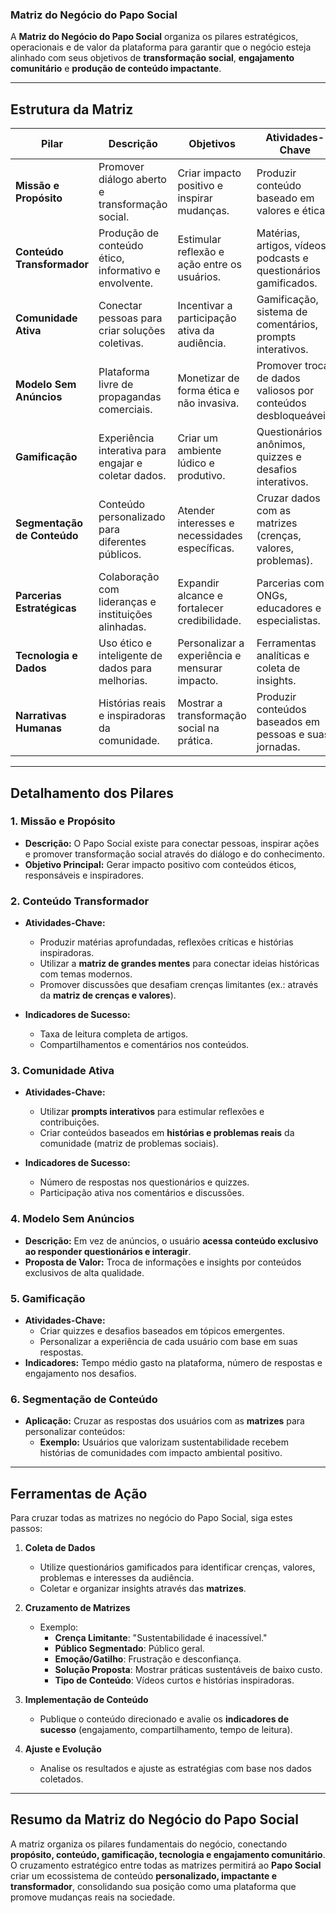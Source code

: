 ### **Matriz do Negócio do Papo Social**

A **Matriz do Negócio do Papo Social** organiza os pilares estratégicos, operacionais e de valor da plataforma para garantir que o negócio esteja alinhado com seus objetivos de **transformação social**, **engajamento comunitário** e **produção de conteúdo impactante**.

---

## **Estrutura da Matriz**

| **Pilar**                   | **Descrição**                                         | **Objetivos**                                  | **Atividades-Chave**                                             | **Indicadores de Sucesso**                         | **Propostas de Valor**                          |
| --------------------------- | ----------------------------------------------------- | ---------------------------------------------- | ---------------------------------------------------------------- | -------------------------------------------------- | ----------------------------------------------- |
| **Missão e Propósito**      | Promover diálogo aberto e transformação social.       | Criar impacto positivo e inspirar mudanças.    | Produzir conteúdo baseado em valores e ética.                    | Engajamento do público, feedback qualitativo.      | Oferecer conteúdo responsável e inspirador.     |
| **Conteúdo Transformador**  | Produção de conteúdo ético, informativo e envolvente. | Estimular reflexão e ação entre os usuários.   | Matérias, artigos, vídeos, podcasts e questionários gamificados. | Taxa de leitura, compartilhamento e interação.     | Proporcionar conhecimento que transforma vidas. |
| **Comunidade Ativa**        | Conectar pessoas para criar soluções coletivas.       | Incentivar a participação ativa da audiência.  | Gamificação, sistema de comentários, prompts interativos.        | Taxa de respostas, participação nos questionários. | Transformar usuários em agentes de mudança.     |
| **Modelo Sem Anúncios**     | Plataforma livre de propagandas comerciais.           | Monetizar de forma ética e não invasiva.       | Promover troca de dados valiosos por conteúdos desbloqueáveis.   | Crescimento no banco de dados e acessos.           | Respeitar o usuário e oferecer valor real.      |
| **Gamificação**             | Experiência interativa para engajar e coletar dados.  | Criar um ambiente lúdico e produtivo.          | Questionários anônimos, quizzes e desafios interativos.          | Tempo médio na plataforma, dados coletados.        | Criar uma jornada divertida e enriquecedora.    |
| **Segmentação de Conteúdo** | Conteúdo personalizado para diferentes públicos.      | Atender interesses e necessidades específicas. | Cruzar dados com as matrizes (crenças, valores, problemas).      | Taxa de retenção e satisfação dos segmentos.       | Fornecer conteúdo relevante e direcionado.      |
| **Parcerias Estratégicas**  | Colaboração com lideranças e instituições alinhadas.  | Expandir alcance e fortalecer credibilidade.   | Parcerias com ONGs, educadores e especialistas.                  | Número de parcerias e alcance ampliado.            | Ampliar o impacto social e a inovação.          |
| **Tecnologia e Dados**      | Uso ético e inteligente de dados para melhorias.      | Personalizar a experiência e mensurar impacto. | Ferramentas analíticas e coleta de insights.                     | Relatórios de uso, melhorias baseadas em dados.    | Oferecer uma experiência intuitiva e útil.      |
| **Narrativas Humanas**      | Histórias reais e inspiradoras da comunidade.         | Mostrar a transformação social na prática.     | Produzir conteúdos baseados em pessoas e suas jornadas.          | Nível de conexão emocional nos conteúdos.          | Aproximar o público por meio de identificação.  |

---

## **Detalhamento dos Pilares**

### **1. Missão e Propósito**

- **Descrição:** O Papo Social existe para conectar pessoas, inspirar ações e promover transformação social através do diálogo e do conhecimento.
- **Objetivo Principal:** Gerar impacto positivo com conteúdos éticos, responsáveis e inspiradores.

### **2. Conteúdo Transformador**

- **Atividades-Chave:**
    
    - Produzir matérias aprofundadas, reflexões críticas e histórias inspiradoras.
    - Utilizar a **matriz de grandes mentes** para conectar ideias históricas com temas modernos.
    - Promover discussões que desafiam crenças limitantes (ex.: através da **matriz de crenças e valores**).
- **Indicadores de Sucesso:**
    
    - Taxa de leitura completa de artigos.
    - Compartilhamentos e comentários nos conteúdos.

### **3. Comunidade Ativa**

- **Atividades-Chave:**
    
    - Utilizar **prompts interativos** para estimular reflexões e contribuições.
    - Criar conteúdos baseados em **histórias e problemas reais** da comunidade (matriz de problemas sociais).
- **Indicadores de Sucesso:**
    
    - Número de respostas nos questionários e quizzes.
    - Participação ativa nos comentários e discussões.

### **4. Modelo Sem Anúncios**

- **Descrição:** Em vez de anúncios, o usuário **acessa conteúdo exclusivo ao responder questionários e interagir**.
- **Proposta de Valor:** Troca de informações e insights por conteúdos exclusivos de alta qualidade.

### **5. Gamificação**

- **Atividades-Chave:**
    - Criar quizzes e desafios baseados em tópicos emergentes.
    - Personalizar a experiência de cada usuário com base em suas respostas.
- **Indicadores:** Tempo médio gasto na plataforma, número de respostas e engajamento nos desafios.

### **6. Segmentação de Conteúdo**

- **Aplicação:** Cruzar as respostas dos usuários com as **matrizes** para personalizar conteúdos:
    - **Exemplo:** Usuários que valorizam sustentabilidade recebem histórias de comunidades com impacto ambiental positivo.

---

## **Ferramentas de Ação**

Para cruzar todas as matrizes no negócio do Papo Social, siga estes passos:

1. **Coleta de Dados**
    
    - Utilize questionários gamificados para identificar crenças, valores, problemas e interesses da audiência.
    - Coletar e organizar insights através das **matrizes**.
2. **Cruzamento de Matrizes**
    
    - Exemplo:
        - **Crença Limitante**: "Sustentabilidade é inacessível."
        - **Público Segmentado**: Público geral.
        - **Emoção/Gatilho**: Frustração e desconfiança.
        - **Solução Proposta**: Mostrar práticas sustentáveis de baixo custo.
        - **Tipo de Conteúdo**: Vídeos curtos e histórias inspiradoras.
3. **Implementação de Conteúdo**
    
    - Publique o conteúdo direcionado e avalie os **indicadores de sucesso** (engajamento, compartilhamento, tempo de leitura).
4. **Ajuste e Evolução**
    
    - Analise os resultados e ajuste as estratégias com base nos dados coletados.

---

## **Resumo da Matriz do Negócio do Papo Social**

A matriz organiza os pilares fundamentais do negócio, conectando **propósito, conteúdo, gamificação, tecnologia e engajamento comunitário**. O cruzamento estratégico entre todas as matrizes permitirá ao **Papo Social** criar um ecossistema de conteúdo **personalizado, impactante e transformador**, consolidando sua posição como uma plataforma que promove mudanças reais na sociedade.